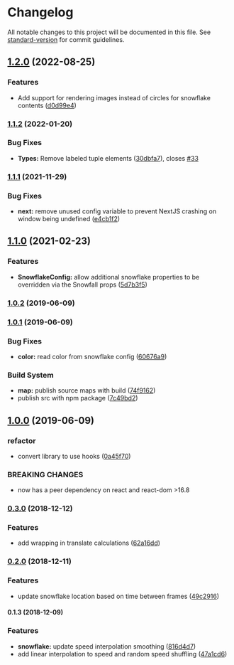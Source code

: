 # Changelog

All notable changes to this project will be documented in this file. See [standard-version](https://github.com/conventional-changelog/standard-version) for commit guidelines.

## [1.2.0](https://github.com/cahilfoley/react-snowfall/compare/v1.1.2...v1.2.0) (2022-08-25)


### Features

* Add support for rendering images instead of circles for snowflake contents ([d0d99e4](https://github.com/cahilfoley/react-snowfall/commit/d0d99e4a3c16cf7784c0033d8039b25f35d8ecd4))

### [1.1.2](https://github.com/cahilfoley/react-snowfall/compare/v1.1.1...v1.1.2) (2022-01-20)


### Bug Fixes

* **Types:** Remove labeled tuple elements ([30dbfa7](https://github.com/cahilfoley/react-snowfall/commit/30dbfa728df23d60775eb8645af5a93ff9b992e2)), closes [#33](https://github.com/cahilfoley/react-snowfall/issues/33)

### [1.1.1](https://github.com/cahilfoley/react-snowfall/compare/v1.1.0...v1.1.1) (2021-11-29)


### Bug Fixes

* **next:** remove unused config variable to prevent NextJS crashing on window being undefined ([e4cb1f2](https://github.com/cahilfoley/react-snowfall/commit/e4cb1f2c466c44bbe3cb286acca104c7df709e13))

## [1.1.0](https://github.com/cahilfoley/react-snowfall/compare/v1.0.2...v1.1.0) (2021-02-23)


### Features

* **SnowflakeConfig:** allow additional snowflake properties to be overridden via the Snowfall props ([5d7b3f5](https://github.com/cahilfoley/react-snowfall/commit/5d7b3f53bc64f7724c77afcaba2c1f224611bc0a))

### [1.0.2](https://github.com/cahilfoley/react-snowfall/compare/v1.0.1...v1.0.2) (2019-06-09)



### [1.0.1](https://github.com/cahilfoley/react-snowfall/compare/v1.0.0...v1.0.1) (2019-06-09)


### Bug Fixes

* **color:** read color from snowflake config ([60676a9](https://github.com/cahilfoley/react-snowfall/commit/60676a9))


### Build System

* **map:** publish source maps with build ([74f9162](https://github.com/cahilfoley/react-snowfall/commit/74f9162))
* publish src with npm package ([7c49bd2](https://github.com/cahilfoley/react-snowfall/commit/7c49bd2))



## [1.0.0](https://github.com/cahilfoley/react-snowfall/compare/v1.0.0-alpha.1...v1.0.0) (2019-06-09)


### refactor

* convert library to use hooks ([0a45f70](https://github.com/cahilfoley/react-snowfall/commit/0a45f70))


### BREAKING CHANGES

* now has a peer dependency on react and react-dom >16.8



### [0.3.0](https://github.com/cahilfoley/react-snowfall/compare/v0.2.0...v0.3.0) (2018-12-12)


### Features

* add wrapping in translate calculations ([62a16dd](https://github.com/cahilfoley/react-snowfall/commit/62a16dd))



### [0.2.0](https://github.com/cahilfoley/react-snowfall/compare/v0.1.3...v0.2.0) (2018-12-11)


### Features

* update snowflake location based on time between frames ([49c2916](https://github.com/cahilfoley/react-snowfall/commit/49c2916))



#### 0.1.3 (2018-12-09)


### Features

* **snowflake:** update speed interpolation smoothing ([816d4d7](https://github.com/cahilfoley/react-snowfall/commit/816d4d7))
* add linear interpolation to speed and random speed shuffling ([47a1cd6](https://github.com/cahilfoley/react-snowfall/commit/47a1cd6))
